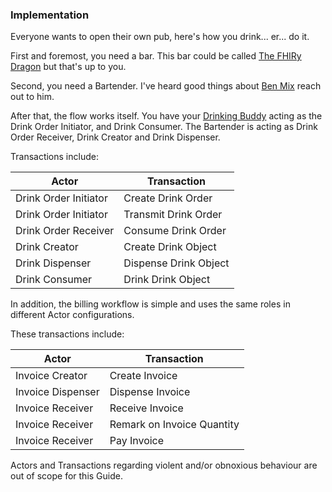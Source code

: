 ### Implementation 

Everyone wants to open their own pub, here's how you drink... er... do it.

First and foremost, you need a bar.  This bar could be called [The FHIRy Dragon](Location-TheFHIRyDragon.html) but that's up to you.

Second, you need a Bartender.  I've heard good things about [Ben Mix](Practitioner-BenMix.html) reach out to him.

After that, the flow works itself.  You have your [Drinking Buddy](Patient-DrinkingBuddy.html) acting as the Drink Order Initiator, and Drink Consumer.  The Bartender is acting as Drink Order Receiver, Drink Creator and Drink Dispenser.

Transactions include:

|Actor|Transaction|
|---|---|
|Drink Order Initiator|Create Drink Order|
| Drink Order Initiator | Transmit Drink Order |
| Drink Order Receiver | Consume Drink Order|
| Drink Creator | Create Drink Object |
| Drink Dispenser | Dispense Drink Object | 
| Drink Consumer | Drink Drink Object |

In addition, the billing workflow is simple and uses the same roles in different Actor configurations.

These transactions include:

|Actor|Transaction|
|---|---|
| Invoice Creator | Create Invoice
| Invoice Dispenser | Dispense Invoice|
| Invoice Receiver | Receive Invoice|
| Invoice Receiver | Remark on Invoice Quantity |
| Invoice Receiver | Pay Invoice |

Actors and Transactions regarding violent and/or obnoxious behaviour are out of scope for this Guide.